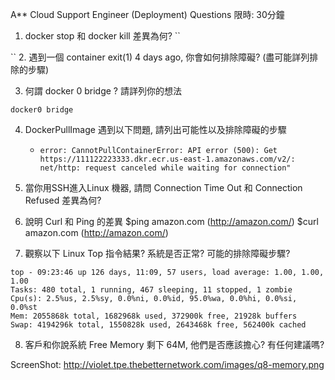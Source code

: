 A** Cloud Support Engineer (Deployment) Questions
限時: 30分鐘

1. docker stop 和 docker kill 差異為何?
``

``
2. 遇到一個 container exit(1) 4 days ago, 你會如何排除障礙?
   (盡可能詳列排除的步驟)

3. 何謂 docker 0 bridge ? 請詳列你的想法
```
docker0 bridge 
```
4. DockerPullImage 遇到以下問題, 請列出可能性以及排除障礙的步驟
   * `error: CannotPullContainerError: API error (500): Get https://111122223333.dkr.ecr.us-east-1.amazonaws.com/v2/: net/http: request canceled while waiting for connection"`

5. 當你用SSH進入Linux 機器, 請問 Connection Time Out 和 Connection Refused 差異為何?

6. 說明 Curl 和 Ping 的差異
$ping amazon.com (http://amazon.com/)
$curl amazon.com (http://amazon.com/)

7. 觀察以下 Linux Top 指令結果? 系統是否正常? 可能的排除障礙步驟?

```
top - 09:23:46 up 126 days, 11:09, 57 users, load average: 1.00, 1.00, 1.00
Tasks: 480 total, 1 running, 467 sleeping, 11 stopped, 1 zombie
Cpu(s): 2.5%us, 2.5%sy, 0.0%ni, 0.0%id, 95.0%wa, 0.0%hi, 0.0%si, 0.0%st
Mem: 2055868k total, 1682968k used, 372900k free, 21928k buffers
Swap: 4194296k total, 1550828k used, 2643468k free, 562400k cached
```

8. 客戶和你說系統 Free Memory 剩下 64M, 他們是否應該擔心? 有任何建議嗎?

ScreenShot: http://violet.tpe.thebetternetwork.com/images/q8-memory.png